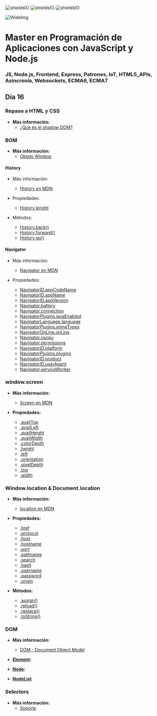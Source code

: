 ![shieldsIO](https://img.shields.io/github/issues/Fictizia/Master-en-programacion-de-aplicaciones-con-JavaScript-y-Node.js_ed1.svg)
![shieldsIO](https://img.shields.io/github/forks/Fictizia/Master-en-programacion-de-aplicaciones-con-JavaScript-y-Node.js_ed1.svg)
![shieldsIO](https://img.shields.io/github/stars/Fictizia/Master-en-programacion-de-aplicaciones-con-JavaScript-y-Node.js_ed1.svg)

![WideImg](http://fictizia.com/img/github/Fictizia-plan-estudios-github.jpg)

# Master en Programación de Aplicaciones con JavaScript y Node.js
### JS, Node.js, Frontend, Express, Patrones, IoT, HTML5_APIs, Asincronía, Websockets, ECMA6, ECMA7



## Día 16

### Repaso a HTML y CSS
- **Más información:**
  - [¿Que es el shadow DOM?](http://www.htmlcinco.com/shadow-dom-una-forma-facil-de-entenderlo/)

### BOM
- **Más información:**
  - [Objeto Window](https://developer.mozilla.org/en-US/docs/Web/API/Window)

#### History

- Más información:
	- [History en MDN](https://developer.mozilla.org/en-US/docs/Web/API/History)

- Propiedades:
	- [History.lenght](https://developer.mozilla.org/en-US/docs/Web/API/History/length)

- Métodos:
	- [History.back()](https://developer.mozilla.org/en-US/docs/Web/API/History/back)
	- [History.forward()](https://developer.mozilla.org/en-US/docs/Web/API/History/forward)
	- [History.go()](https://developer.mozilla.org/en-US/docs/Web/API/History/go)


#### Navigator

- Más información:
	- [Navigator en MDN](https://developer.mozilla.org/en-US/docs/Web/API/Navigator)

- Propiedades:
	- [NavigatorID.appCodeName](https://developer.mozilla.org/en-US/docs/Web/API/NavigatorID/appCodeName)
	- [NavigatorID.appName](https://developer.mozilla.org/en-US/docs/Web/API/NavigatorID/appName)
	- [NavigatorID.appVersion](https://developer.mozilla.org/en-US/docs/Web/API/NavigatorID/appVersion)
	- [Navigator.battery](https://developer.mozilla.org/en-US/docs/Web/API/Navigator/battery)
	- [Navigator.connection](https://developer.mozilla.org/en-US/docs/Web/API/Navigator/connection)
	- [NavigatorPlugins.javaEnabled](https://developer.mozilla.org/en-US/docs/Web/API/NavigatorPlugins/javaEnabled)
	- [NavigatorLanguage.language](https://developer.mozilla.org/en-US/docs/Web/API/NavigatorLanguage/language)
	- [NavigatorPlugins.mimeTypes](https://developer.mozilla.org/en-US/docs/Web/API/NavigatorPlugins/mimeTypes)
	- [NavigatorOnLine.onLine](https://developer.mozilla.org/en-US/docs/Web/API/NavigatorOnLine/onLine)
	- [Navigator.oscpu](https://developer.mozilla.org/en-US/docs/Web/API/Navigator/oscpu)
	- [Navigator.permissions](https://developer.mozilla.org/en-US/docs/Web/API/Navigator/permissions)
	- [NavigatorID.platform](https://developer.mozilla.org/en-US/docs/Web/API/NavigatorID/platform)
	- [NavigatorPlugins.plugins](https://developer.mozilla.org/en-US/docs/Web/API/NavigatorPlugins/plugins)
	- [NavigatorID.product](https://developer.mozilla.org/en-US/docs/Web/API/NavigatorID/product)
	- [NavigatorID.userAgent](https://developer.mozilla.org/en-US/docs/Web/API/NavigatorID/userAgent)
	- [Navigator.serviceWorker](https://developer.mozilla.org/en-US/docs/Web/API/Navigator/serviceWorker)


### window.screen
- **Más información:**
	- [Screen en MDN](https://developer.mozilla.org/en-US/docs/Web/API/Screen)

- **Propiedades:**
	- [.availTop](https://developer.mozilla.org/en-US/docs/Web/API/Screen/availTop)
	- [.availLeft](https://developer.mozilla.org/en-US/docs/Web/API/Screen/availLeft)
	- [.availHeight](https://developer.mozilla.org/en-US/docs/Web/API/Screen/availHeight)
	- [.availWidth](https://developer.mozilla.org/en-US/docs/Web/API/Screen/availWidth)
	- [.colorDepth](https://developer.mozilla.org/en-US/docs/Web/API/Screen/colorDepth)
	- [.height](https://developer.mozilla.org/en-US/docs/Web/API/Screen/height)
	- [.left](https://developer.mozilla.org/en-US/docs/Web/API/Screen/left)
	- [.orientation](https://developer.mozilla.org/en-US/docs/Web/API/Screen/orientation)
	- [.pixelDepth](https://developer.mozilla.org/en-US/docs/Web/API/Screen/pixelDepth)
	- [.top](https://developer.mozilla.org/en-US/docs/Web/API/Screen/top)
	- [.width](https://developer.mozilla.org/en-US/docs/Web/API/Screen/width)


### Window.location & Document.location
- **Más información:**
  - [location en MDN](https://developer.mozilla.org/es/docs/Web/API/Location)

- **Propiedades:**
  - [.href](https://developer.mozilla.org/en-US/docs/Web/API/Location/href)
  - [.protocol](https://developer.mozilla.org/en-US/docs/Web/API/Location/protocol)
  - [.host](https://developer.mozilla.org/en-US/docs/Web/API/Location/host)
  - [.hostname](https://developer.mozilla.org/en-US/docs/Web/API/Location/hostname)
  - [.port](https://developer.mozilla.org/en-US/docs/Web/API/Location/port)
  - [.pathname](https://developer.mozilla.org/en-US/docs/Web/API/Location/pathname)
  - [.search](https://developer.mozilla.org/en-US/docs/Web/API/Location/search)
  - [.hash](https://developer.mozilla.org/en-US/docs/Web/API/Location/hash)
  - [.username](https://developer.mozilla.org/en-US/docs/Web/API/Location/username)
  - [.password](https://developer.mozilla.org/en-US/docs/Web/API/Location/password)
  - [.origin](https://developer.mozilla.org/en-US/docs/Web/API/Location/origin)

- **Métodos:**
  - [.assign()](https://developer.mozilla.org/en-US/docs/Web/API/Location/assign)
  - [.reload()](https://developer.mozilla.org/en-US/docs/Web/API/Location/reload)
  - [.replace()](https://developer.mozilla.org/en-US/docs/Web/API/Location/replace)
  - [.toString()](https://developer.mozilla.org/en-US/docs/Web/API/Location/toString)

### DOM
- **Más información:**
  - [DOM - Document Object Model](https://developer.mozilla.org/en-US/docs/Web/API/Document_Object_Model)

- **[Element](https://developer.mozilla.org/en-US/docs/Web/API/Element):**
- **[Node](https://developer.mozilla.org/en-US/docs/Web/API/Node):**
- **[NodeList](https://developer.mozilla.org/en-US/docs/Web/API/NodeList)** 


### Selectors
- **Más información:**
  - [Soporte](http://caniuse.com/#search=querySelector)
